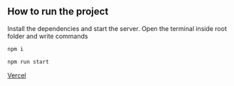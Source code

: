 ## How to run the project
Install the dependencies and start the server.
Open the terminal inside root folder and write commands

```sh
npm i
```
```sh
npm run start
```
[Vercel](https://vmiskivcurrencyapp.vercel.app/)
